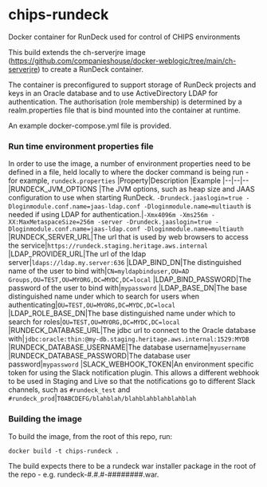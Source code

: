 # chips-rundeck
Docker container for RunDeck used for control of CHIPS environments

This build extends the ch-serverjre image (https://github.com/companieshouse/docker-weblogic/tree/main/ch-serverjre) to create a RunDeck container.  

The container is preconfigured to support storage of RunDeck projects and keys in an Oracle database and to use ActiveDirectory LDAP for authentication.  The authorisation (role membership) is determined by a realm.properties file that is bind mounted into the container at runtime.

An example docker-compose.yml file is provided.

### Run time environment properties file
In order to use the image, a number of environment properties need to be defined in a file, held locally to where the docker command is being run - for example, `rundeck.properties` 
|Property|Description  |Example
|--|--|--
|RUNDECK_JVM_OPTIONS |The JVM options, such as heap size and JAAS configuration to use when starting RunDeck.  ``-Drundeck.jaaslogin=true -Dloginmodule.conf.name=jaas-ldap.conf -Dloginmodule.name=multiauth`` is needed if using LDAP for authentication.|``-Xmx4096m -Xms256m -XX:MaxMetaspaceSize=256m -server -Drundeck.jaaslogin=true -Dloginmodule.conf.name=jaas-ldap.conf -Dloginmodule.name=multiauth``
|RUNDECK_SERVER_URL|The url that is used by web browsers to access the service|``https://rundeck.staging.heritage.aws.internal``
|LDAP_PROVIDER_URL|The url of the ldap server|``ldaps://ldap.my.server:636``
|LDAP_BIND_DN|The distinguished name of the user to bind with|``CN=myldapbinduser,OU=AD Groups,OU=TEST,OU=MYORG,DC=MYDC,DC=local``
|LDAP_BIND_PASSWORD|The password of the user to bind with|``mypassword``
|LDAP_BASE_DN|The base distinguished name under which to search for users when authenticating|``OU=TEST,OU=MYORG,DC=MYDC,DC=local``
|LDAP_ROLE_BASE_DN|The base distinguished name under which to search for roles|``OU=TEST,OU=MYORG,DC=MYDC,DC=local``
|RUNDECK_DATABASE_URL|The jdbc url to connect to the Oracle database with|``jdbc:oracle:thin:@my-db.staging.heritage.aws.internal:1529:MYDB``
|RUNDECK_DATABASE_USERNAME|The database username|``myusername``
|RUNDECK_DATABASE_PASSWORD|The database user password|``mypassword``
|SLACK_WEBHOOK_TOKEN|An environment specific token for using the Slack notification plugin.  This allows a different webhook to be used in Staging and Live so that the notifications go to different Slack channels, such as ``#rundeck_test`` and ``#rundeck_prod``|``T0ABCDEFG/blahblah/blahblahblahblahblah``


### Building the image
To build the image, from the root of this repo, run:

    docker build -t chips-rundeck .

The build expects there to be a rundeck war installer package in the root of the repo - e.g.  rundeck-#.#.#-########.war.
